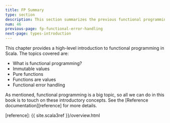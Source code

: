 ```yaml
---
title: FP Summary
type: section
description: This section summarizes the previous functional programming sections.
num: 46
previous-page: fp-functional-error-handling
next-page: types-introduction
---
```



This chapter provides a high-level introduction to functional programming in Scala.
The topics covered are:

- What is functional programming?
- Immutable values
- Pure functions
- Functions are values
- Functional error handling

As mentioned, functional programming is a big topic, so all we can do in this book is to touch on these introductory concepts.
See the [Reference documentation][reference] for more details.



[reference]: {{ site.scala3ref }}/overview.html

